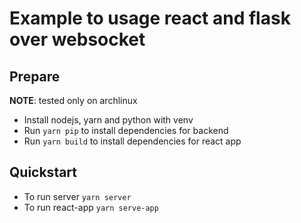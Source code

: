 # Example to usage react and flask over websocket

## Prepare

__NOTE__: tested only on archlinux

- Install nodejs, yarn and python with venv
- Run `yarn pip` to install dependencies for backend
- Run `yarn build` to install dependencies for react app

## Quickstart

- To run server `yarn server`
- To run react-app `yarn serve-app`

